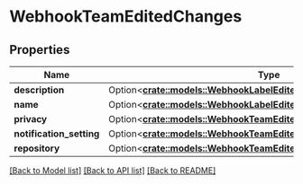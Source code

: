 # WebhookTeamEditedChanges

## Properties

Name | Type | Description | Notes
------------ | ------------- | ------------- | -------------
**description** | Option<[**crate::models::WebhookLabelEditedChangesDescription**](webhook_label_edited_changes_description.md)> |  | [optional]
**name** | Option<[**crate::models::WebhookLabelEditedChangesName**](webhook_label_edited_changes_name.md)> |  | [optional]
**privacy** | Option<[**crate::models::WebhookTeamEditedChangesPrivacy**](webhook_team_edited_changes_privacy.md)> |  | [optional]
**notification_setting** | Option<[**crate::models::WebhookTeamEditedChangesNotificationSetting**](webhook_team_edited_changes_notification_setting.md)> |  | [optional]
**repository** | Option<[**crate::models::WebhookTeamEditedChangesRepository**](webhook_team_edited_changes_repository.md)> |  | [optional]

[[Back to Model list]](../README.md#documentation-for-models) [[Back to API list]](../README.md#documentation-for-api-endpoints) [[Back to README]](../README.md)



